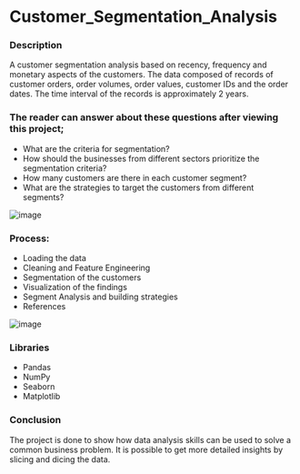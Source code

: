 # Customer_Segmentation_Analysis

### Description

A customer segmentation analysis based on recency, frequency and monetary aspects of the customers. The data composed of records of customer orders, order volumes, order values, customer IDs and the order dates.  The time interval of the records is approximately 2 years. 

### The reader can answer about these questions after viewing this project;

- What are the criteria for segmentation?
- How should the businesses from different sectors prioritize the segmentation criteria?
- How many customers are there in each customer segment?
- What are the strategies to target the customers from different segments?


![image](https://user-images.githubusercontent.com/105684729/188859233-750136f2-84a0-44ac-bf04-1dba41c7948b.png)

### Process:
- Loading the data
- Cleaning and Feature Engineering
- Segmentation of the customers
- Visualization of the findings
- Segment Analysis and building strategies 
- References

![image](https://user-images.githubusercontent.com/105684729/188859443-e6d9d774-653c-4fe7-8ec9-ac46f1c9e0f8.png)

### Libraries
- Pandas
- NumPy
- Seaborn
- Matplotlib

### Conclusion
The project is done to show how data analysis skills can be used to solve a common business problem. It is possible to get more detailed insights by slicing and dicing the data.  












